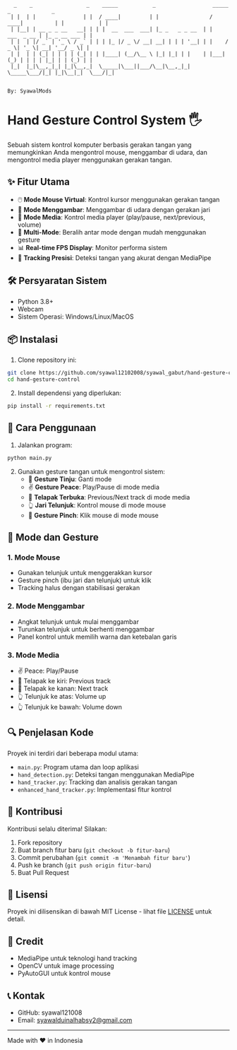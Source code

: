 ```
  _    _                 _    _____           _                  _____            _             _ 
 | |  | |               | |  / ____|         | |                / ____|          | |           | |
 | |__| | __ _ _ __   __| | | |  __  ___  ___| |_ _   _ _ __  | |     ___  _ __ | |_ _ __ ___ | |
 | |  | |/ _` | '_ \ / _` | | | |_ |/ _ \/ __| __| | | | '__| | |    / _ \| '_ \| __| '__/ _ \| |
 | |  | | (_| | | | | (_| | | |____| (__/\__ \ |_| |_| | |    | |___| (_) | | | | |_| | | (_) | |
 |_|  |_|\__,_|_| |_|\__,_|  \_____|\___||___/\__|\__,_|_|     \_____\___/|_| |_|\__|_|  \___/|_|
                                                                                                    
                                                                                By: SyawalMods
```

# Hand Gesture Control System 🖐️

Sebuah sistem kontrol komputer berbasis gerakan tangan yang memungkinkan Anda mengontrol mouse, menggambar di udara, dan mengontrol media player menggunakan gerakan tangan.

## ✨ Fitur Utama

- 🖱️ **Mode Mouse Virtual**: Kontrol kursor menggunakan gerakan tangan
- 🎨 **Mode Menggambar**: Menggambar di udara dengan gerakan jari
- 🎵 **Mode Media**: Kontrol media player (play/pause, next/previous, volume)
- 🔄 **Multi-Mode**: Beralih antar mode dengan mudah menggunakan gesture
- 📊 **Real-time FPS Display**: Monitor performa sistem
- 🎯 **Tracking Presisi**: Deteksi tangan yang akurat dengan MediaPipe

## 🛠️ Persyaratan Sistem

- Python 3.8+
- Webcam
- Sistem Operasi: Windows/Linux/MacOS

## 📦 Instalasi

1. Clone repository ini:
```bash
git clone https://github.com/syawal12102008/syawal_gabut/hand-gesture-control.git
cd hand-gesture-control
```

2. Install dependensi yang diperlukan:
```bash
pip install -r requirements.txt
```

## 🚀 Cara Penggunaan

1. Jalankan program:
```bash
python main.py
```

2. Gunakan gesture tangan untuk mengontrol sistem:
   - 👊 **Gesture Tinju**: Ganti mode
   - ✌️ **Gesture Peace**: Play/Pause di mode media
   - 🤚 **Telapak Terbuka**: Previous/Next track di mode media
   - 👆 **Jari Telunjuk**: Kontrol mouse di mode mouse
   - 🤏 **Gesture Pinch**: Klik mouse di mode mouse

## 📝 Mode dan Gesture

### 1. Mode Mouse
- Gunakan telunjuk untuk menggerakkan kursor
- Gesture pinch (ibu jari dan telunjuk) untuk klik
- Tracking halus dengan stabilisasi gerakan

### 2. Mode Menggambar
- Angkat telunjuk untuk mulai menggambar
- Turunkan telunjuk untuk berhenti menggambar
- Panel kontrol untuk memilih warna dan ketebalan garis

### 3. Mode Media
- ✌️ Peace: Play/Pause
- 🤚 Telapak ke kiri: Previous track
- 🤚 Telapak ke kanan: Next track
- 👆 Telunjuk ke atas: Volume up
- 👆 Telunjuk ke bawah: Volume down

## 🔍 Penjelasan Kode

Proyek ini terdiri dari beberapa modul utama:
- `main.py`: Program utama dan loop aplikasi
- `hand_detection.py`: Deteksi tangan menggunakan MediaPipe
- `hand_tracker.py`: Tracking dan analisis gerakan tangan
- `enhanced_hand_tracker.py`: Implementasi fitur kontrol

## 🤝 Kontribusi

Kontribusi selalu diterima! Silakan:
1. Fork repository
2. Buat branch fitur baru (`git checkout -b fitur-baru`)
3. Commit perubahan (`git commit -m 'Menambah fitur baru'`)
4. Push ke branch (`git push origin fitur-baru`)
5. Buat Pull Request

## 📄 Lisensi

Proyek ini dilisensikan di bawah MIT License - lihat file [LICENSE](LICENSE) untuk detail.

## 🙏 Credit

- MediaPipe untuk teknologi hand tracking
- OpenCV untuk image processing
- PyAutoGUI untuk kontrol mouse

## 📞 Kontak

- GitHub: syawal121008
- Email: syawalduinalhabsy2@gmail.com

---

Made with ❤️ in Indonesia

